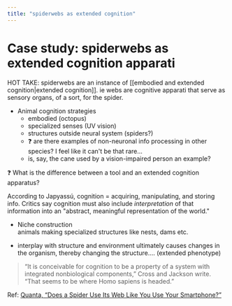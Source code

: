 ```yaml
---
title: "spiderwebs as extended cognition"
---
```

# Case study: spiderwebs as extended cognition apparati

HOT TAKE: spiderwebs are an instance of [[embodied and extended cognition|extended cognition]]. ie webs are cognitive apparati that serve as sensory organs, of a sort, for the spider.

  - Animal cognition strategies
      - embodied (octopus)
      - specialized senses (UV vision)
      - structures outside neural system (spiders?)
      - ❓ are there examples of non-neuronal info processing in other species? I feel like it can't be that rare...
      - is, say, the cane used by a vision-impaired person an example?

❓ What is the difference between a tool and an extended cognition apparatus?

According to Japyassú, cognition = acquiring, manipulating, and storing info. Critics say cognition must also include *interpretation* of that information into an "abstract, meaningful representation of the world."

  - Niche construction  
    animals making specialized structures like nests, dams etc.

  - interplay with structure and environment ultimately causes changes in the organism, thereby changing the structure.... (extended phenotype)

> “It is conceivable for cognition to be a property of a system with integrated nonbiological components,” Cross and Jackson write. “That seems to be where Homo sapiens is headed.”

Ref:
[Quanta, “Does a Spider Use Its Web Like You Use Your Smartphone?”](https://www.theatlantic.com/science/archive/2017/05/spider-brain-spider-brain/528153/)
